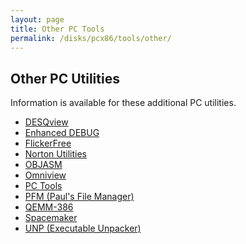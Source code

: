 ```yaml
---
layout: page
title: Other PC Tools
permalink: /disks/pcx86/tools/other/
---
```


Other PC Utilities
------------------

Information is available for these additional PC utilities.

* [DESQview](desqview/)
* [Enhanced DEBUG](enhdebug/)
* [FlickerFree](flickerfree/)
* [Norton Utilities](norton/)
* [OBJASM](objasm/)
* [Omniview](omniview/)
* [PC Tools](pctools/)
* [PFM (Paul's File Manager)](pfm/)
* [QEMM-386](qemm386/)
* [Spacemaker](spacemaker/)
* [UNP (Executable Unpacker)](unp/)
